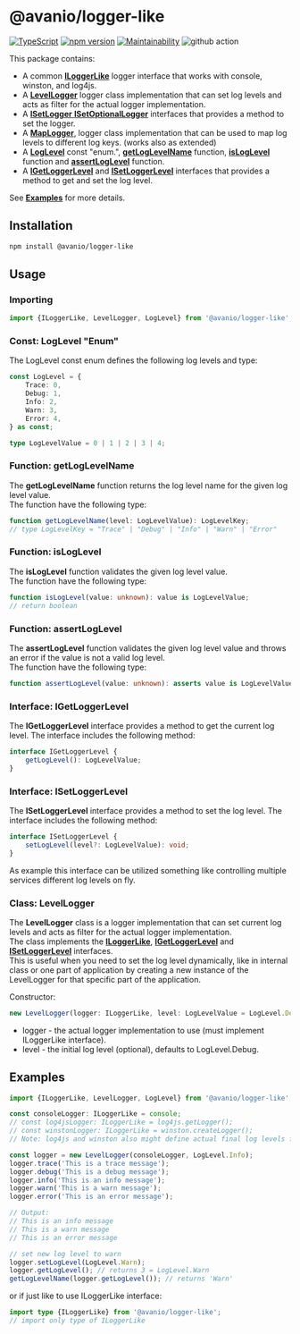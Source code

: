 # @avanio/logger-like

[![TypeScript](https://badges.frapsoft.com/typescript/code/typescript.svg?v=101)](https://github.com/ellerbrock/typescript-badges/)
[![npm version](https://badge.fury.io/js/@avanio%2Flogger-like.svg)](https://badge.fury.io/js/@avanio%2Flogger-like)
[![Maintainability](https://api.codeclimate.com/v1/badges/879b79714b63f852a07d/maintainability)](https://codeclimate.com/github/mharj/logger-like/maintainability)
![github action](https://github.com/mharj/logger-like/actions/workflows/main.yml/badge.svg?branch=main)

This package contains:

- A common [**ILoggerLike**](./src/ILoggerLike.ts) logger interface that works with console, winston, and log4js.
- A [**LevelLogger**](#class-levellogger) logger class implementation that can set log levels and acts as filter for the actual logger implementation.
- A [**ISetLogger** **ISetOptionalLogger**](./src/ISetLogger.ts) interfaces that provides a method to set the logger.
- A [**MapLogger**](./src/MapLogger.ts), logger class implementation that can be used to map log levels to different log keys. (works also as extended)
- A [**LogLevel**](#const-loglevel-enum) const "enum.", [**getLogLevelName**](#function-getloglevelname) function, [**isLogLevel**](#function-isloglevel) function and [**assertLogLevel**](#function-assertloglevel) function.
- A [**IGetLoggerLevel**](#interface-igetloggerlevel) and [**ISetLoggerLevel**](#interface-isetloggerlevel) interfaces that provides a method to get and set the log level.

See [**Examples**](#examples) for more details.

## Installation

```bash
npm install @avanio/logger-like
```

## Usage

### Importing

```typescript
import {ILoggerLike, LevelLogger, LogLevel} from '@avanio/logger-like';
```

### Const: **LogLevel** "Enum"

The LogLevel const enum defines the following log levels and type:

```typescript
const LogLevel = {
	Trace: 0,
	Debug: 1,
	Info: 2,
	Warn: 3,
	Error: 4,
} as const;

type LogLevelValue = 0 | 1 | 2 | 3 | 4;
```

### Function: **getLogLevelName**

The **getLogLevelName** function returns the log level name for the given log level value.<br/>
The function have the following type:

```typescript
function getLogLevelName(level: LogLevelValue): LogLevelKey;
// type LogLevelKey = "Trace" | "Debug" | "Info" | "Warn" | "Error"
```

### Function: **isLogLevel**

The **isLogLevel** function validates the given log level value.<br/>
The function have the following type:

```typescript
function isLogLevel(value: unknown): value is LogLevelValue;
// return boolean
```

### Function: **assertLogLevel**

The **assertLogLevel** function validates the given log level value and throws an error if the value is not a valid log level.<br/>
The function have the following type:

```typescript
function assertLogLevel(value: unknown): asserts value is LogLevelValue;
```

### Interface: **IGetLoggerLevel**

The **IGetLoggerLevel** interface provides a method to get the current log level. The interface includes the following method:

```typescript
interface IGetLoggerLevel {
	getLogLevel(): LogLevelValue;
}
```

### Interface: **ISetLoggerLevel**

The **ISetLoggerLevel** interface provides a method to set the log level. The interface includes the following method:

```typescript
interface ISetLoggerLevel {
	setLogLevel(level?: LogLevelValue): void;
}
```

As example this interface can be utilized something like controlling multiple services different log levels on fly.

### Class: **LevelLogger**

The **LevelLogger** class is a logger implementation that can set current log levels and acts as filter for the actual logger implementation.<br/>
The class implements the [**ILoggerLike**](#interface-iloggerlike), [**IGetLoggerLevel**](#interface-igetloggerlevel) and [**ISetLoggerLevel**](#interface-isetloggerlevel) interfaces.<br/>
This is useful when you need to set the log level dynamically, like in internal class or one part of application by creating a new instance of the LevelLogger for that specific part of the application.

Constructor:

```typescript
new LevelLogger(logger: ILoggerLike, level: LogLevelValue = LogLevel.Debug);
```

- logger - the actual logger implementation to use (must implement ILoggerLike interface).
- level - the initial log level (optional), defaults to LogLevel.Debug.

## Examples

```typescript
import {ILoggerLike, LevelLogger, LogLevel} from '@avanio/logger-like';

const consoleLogger: ILoggerLike = console;
// const log4jsLogger: ILoggerLike = log4js.getLogger();
// const winstonLogger: ILoggerLike = winston.createLogger();
// Note: log4js and winston also might define actual final log levels for output.

const logger = new LevelLogger(consoleLogger, LogLevel.Info);
logger.trace('This is a trace message');
logger.debug('This is a debug message');
logger.info('This is an info message');
logger.warn('This is a warn message');
logger.error('This is an error message');

// Output:
// This is an info message
// This is a warn message
// This is an error message

// set new log level to warn
logger.setLogLevel(LogLevel.Warn);
logger.getLogLevel(); // returns 3 = LogLevel.Warn
getLogLevelName(logger.getLogLevel()); // returns 'Warn'
```

or if just like to use ILoggerLike interface:

```typescript
import type {ILoggerLike} from '@avanio/logger-like';
// import only type of ILoggerLike
```
